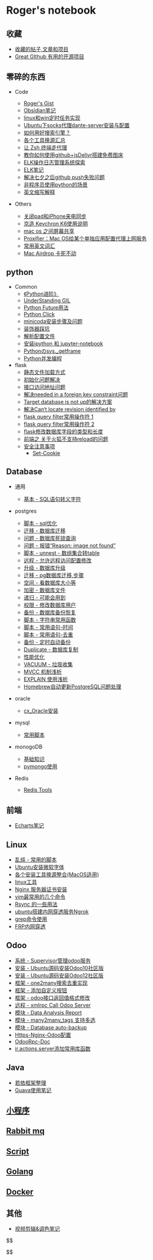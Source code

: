 # Roger's notebook

## 收藏

- [收藏的帖子,文章和项目](categories/favourites.md)
- [Great GIthub 有用的开源项目](notebook/great_github/index.md)

## 零碎的东西

- Code
  
  - [Roger's Gist](https://gist.github.com/RRRoger)
  - [Obsidian笔记](obsidian_tips.md)
  - [linux和win定时任务实现](notebook/trivial/linux和win定时任务实现.md)
  - [Ubuntu下socks代理dante-server安装与配置](notebook/trivial/Ubuntu下socks代理dante-server安装与配置.md)
  - [如何用好搜索引擎？](notebook/trivial/search_egine_cmd.md)
  - [各个工具换源汇总](各个工具换源汇总.md)
  - [让 Zsh 终端走代理](notebook/trivial/zsh_use_proxy.md)
  - [教你如何使用github+jsDelivr搭建免费图床](https://www.cnblogs.com/starry-skys/p/13905766.html)
  - [ELK操作日志管理系统探索](notebook/elk/ELK日志管理系统探索.md)
  - [ELK笔记](notebook/elk/ELK笔记.md)
  - [解决七夕之后github push失败问题](notebook/trivial/github_push_err.md)
  - [非程序员使用python的场景](notebook/python/非程序员使用python的场景.md)
  - [英文缩写解释](notebook/trivial/英文缩写解释.md)

- Others
  
  - [关闭pad和iPhone来电同步](notebook/trivial/关闭pad和iPhone来电同步.md)
  - [京造 Keychron K6使用说明](https://cdn.jsdelivr.net/gh/ihatebeans/images@main/img/IMG_2998.jpg)
  - [mac os 之间屏幕共享](notebook/trivial/macos之间屏幕共享.md)
  - [Proxifier：Mac OS给某个单独应用配置代理上网服务](notebook/trivial/Proxifier使用.md)
  - [常用英文词汇](notebook/trivial/vocabulary.md)
  - [Mac Airdrop 卡死不动](notebook/trivial/Mac_Airdrop_卡死不动.md)

## python

- Common
  - [《Python进阶》](https://py.eastlakeside.cn)
  - [UnderStanding GIL](static/pdf/UnderstandingGIL.pdf)
  - [Python Future用法](notebook/python/python_future.md)
  - [Python Click](notebook/python/python_click.md)
  - [minicoda安装步骤及问题](notebook/python/minicoda安装步骤及问题.md)
  - [装饰器踩坑](notebook/python/python装饰器.md)
  - [解析配置文件](notebook/python/解析配置文件.md)
  - [安装ipython 和 jupyter-notebook](notebook/python/安装ipython&jupyter-notebook-python2.md)
  - [Pythonのsys._getframe](notebook/python/sys._getframe.md)
  - [Python并发编程](notebook/python/Python并发编程.md)
- flask
  - [静态文件加载方式](notebook/python/flask/静态文件加载)
  - [初始化问题解决](notebook/python/flask/初始化问题解决)
  - [接口访问地址问题](notebook/python/flask/接口访问地址问题)
  - [解决needed in a foreign key constraint问题](notebook/python/flask/解决needed_in_a_foreign_key_constraint问题)
  - [Target database is not up的解决方案](notebook/python/flask/Target_database_is_not_up的解决方案)
  - [解决Can‘t locate revision identified by](notebook/python/flask/解决Can‘t_locate_revision_identified_by)
  - [flask query filter常用操作符 1](https://www.cnblogs.com/why957/p/9151011.html)
  - [flask query filter常用操作符 2](https://blog.csdn.net/m0_38061194/article/details/79295773)
  - [flask修改数据库字段的类型和长度](notebook/python/flask/flask修改数据库字段的类型和长度)
  - [前端之 关于火狐不支持reload的问题](notebook/python/flask/前端之关于火狐不支持reload的问题)
  - [安全注意事项](https://dormousehole.readthedocs.io/en/latest/security.html#id1)
    - [Set-Cookie](https://dormousehole.readthedocs.io/en/latest/security.html#set-cookie)

## Database

- 通用
  
  - [基本 - SQL语句转义字符](notebook/database/sql_escape.md)

- postgres
  
  - [脚本 - sql优化](notebook/database/sql优化.md)
  - [迁移 - 数据库迁移](notebook/database/postgres/数据库迁移.md)
  - [问题 - 数据库死锁查询](notebook/database/postgres/数据库死锁查询.md)
  - [问题 - 报错“Reason: image not found”](notebook/database/postgres/image_not_found.md)
  - [脚本 - unnest - 数组集合转table](notebook/database/postgres/数组集合转table.md)
  - [远程 - 允许远程访问配置修改](notebook/database/postgres/允许远程访问配置修改.md)
  - [升级 - 数据库升级](notebook/database/postgres/数据库升级.md)
  - [迁移 - pg数据库迁移,步骤](notebook/database/postgres/pg数据库迁移,步骤.md)
  - [空间 - 看数据库大小等](notebook/database/postgres/看数据库大小等.md)
  - [加密 - 数据库文件](notebook/database/postgres/数据库文件.md)
  - [递归 - 可能会用到](notebook/database/postgres/可能会用到.md)
  - [权限 - 修改数据库用户](notebook/database/postgres/修改数据库用户.md)
  - [备份 - 数据库备份恢复](notebook/database/postgres/数据库备份恢复.md)
  - [脚本 - 字符串常用函数](notebook/database/postgres/字符串常用函数.md)
  - [脚本 - 常用语句-时间](notebook/database/postgres/常用语句-时间.md)
  - [脚本 - 常用语句-去重](notebook/database/postgres/常用语句-去重.md)
  - [备份 - 定时自动备份](notebook/database/postgres/定时自动备份.md)
  - [Duplicate - 数据库复制](notebook/database/postgres/数据库复制.md)
  - [性能优化](notebook/database/postgres/性能优化.md)
  - [VACUUM - 垃圾收集](notebook/database/postgres/vacuum.md)
  - [MVCC 机制浅析](http://mysql.taobao.org/monthly/2017/10/01/)
  - [EXPLAIN 使用浅析](notebook/database/postgres/explain.md)
  - [Homebrew自动更新PostgreSQL问题处理](notebook/database/postgres/Homebrew自动更新PostgreSQL问题处理.md)

- oracle
  
  - [cx_Oracle安装](notebook/database/oracle/cx_Oracle安装.md)

- mysql
  
  - [常用脚本](notebook/database/mysql/mysql_script.md)

- monogoDB
  
  - [基础知识](notebook/database/mongodb/基础知识.md)
  - [pymongo使用](notebook/database/mongodb/pymongo使用.md)

- Redis
  
  - [Redis Tools](https://github.com/RRRoger/RRRoger.github.io/blob/master/notebook/database/redis/redis_tools.py)

## 前端

- [Echarts笔记](notebook/Echarts/echarts_note1.md)

## Linux

- [乱炖 - 常用的脚本](notebook/linux/乱炖.md)
- [Ubuntu安装微软字体](notebook/linux/Ubuntu安装微软字体.md)
- [各个安装工具换源整合(MacOS适用)](notebook/linux/ubuntu换源)
- [linux工具](notebook/linux/tools)
- [Nginx 服务器证书安装](notebook/linux/nginx_ssl_set_up)
- [vim最常用的几个命令](notebook/linux/vim最常用的命令.md)
- [Rsync 的一些用法](notebook/linux/Rsync的一些用法.md)
- [ubuntu搭建内网穿透服务Ngrok](notebook/linux/ubuntu搭建内网穿透服务Ngrok.md)
- [grep命令使用](notebook/linux/grep命令使用.md)
- [FRP内网穿透](notebook/linux/FRP内网穿透.md)

## Odoo

- [系统 - Supervisor管理odoo服务](notebook/odoo/Supervisor管理odoo服务.md)
- [安装 - Ubuntu源码安装Odoo10社区版](notebook/odoo/Ubuntu源码安装Odoo10社区版.md)
- [安装 - Ubuntu源码安装Odoo12社区版](notebook/odoo/Ubuntu源码安装Odoo12社区版.md)
- [框架 - one2many搜索去重实现](notebook/odoo/[odoo]one2many搜索去重实现.md)
- [框架 - 添加自定义按钮](https://github.com/RRRoger/odoo_addons/tree/master/tree_view_button/readme.md)
- [框架 - odoo接口返回值格式修改](notebook/odoo/odoo接口返回值格式修改.md)
- [远程 - xmlrpc Call Odoo Server](https://github.com/RRRoger/odoo_addons/tree/master/odoo_xmlrpc/README.md)
- [模块 - Data Analysis Report](https://github.com/RRRoger/odoo_addons/tree/master/hs_query)
- [模块 - many2many_tags 支持多选](https://www.odoo.com/fr_FR/forum/aide-1/question/widget-many2many-tags-with-multi-select-90671)
- [模块 - Database auto-backup](https://www.odoo.com/apps/modules/12.0/auto_backup/)
- [Https-Nginx-Odoo配置](notebook/odoo/https_nginx_setting.md)
- [OdooRpc-Doc](https://pythonhosted.org/OdooRPC/tutorials.html)
- [ir.actions.server添加常用库函数](notebook/odoo/ir_actions_server_enhance.md)

## Java

- [若依框架整理](notebook/java/ruoyi.md)
- [Guava使用笔记](notebook/java/Guava使用笔记.md)

## [小程序](categories/weapp.md)

## [Rabbit mq](categories/rabbitmq.md)

## [Script](categories/scripts.md)

## [Golang](categories/golang.md)

## [Docker](categories/docker.md)

## 其他

- [视频剪辑&调色笔记](categories/视频剪辑笔记.md)

$$

$$

